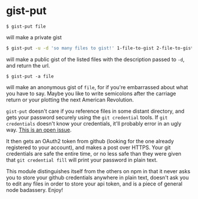 gist-put
=======


```
$ gist-put file
```
 will make a private gist

```bash
$ gist-put -u -d 'so many files to gist!' 1-file-to-gist 2-file-to-gist 3-file-to-gist
```

will make a public gist of the listed files with the description passed to
`-d`, and return the url. 

```
$ gist-put -a file
```
 will make an anonymous gist of `file`, for if you're
embarrassed about what you have to say. Maybe you like to write semicolons
after the carriage return or your plotting the next American Revolution.

`gist-put` doesn't care if you reference files in some distant directory, and
gets your password securely using the `git credential` tools. If `git
credentials` doesn't know your credentials, it'll probably error in an ugly
way.  [This is an open issue](https://github.com/AWinterman/gist-put/issues/1).

It then gets an OAuth2 token from github (looking for the one already
registered to your account), and makes a post over
HTTPS. Your git credentials are safe the entire time, or no  less safe than
they were given that `git credential fill` will print your password in plain
text. 

This module distinguishes itself from the others on npm in that it never asks
you to store your github credentials anywhere in plain text, doesn't ask you to
edit any files in order to store your api token, and is a piece of general node
badassery. Enjoy!



